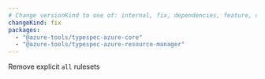 ```yaml
---
# Change versionKind to one of: internal, fix, dependencies, feature, deprecation, breaking
changeKind: fix
packages:
  - "@azure-tools/typespec-azure-core"
  - "@azure-tools/typespec-azure-resource-manager"
---
```


Remove explicit `all` rulesets
